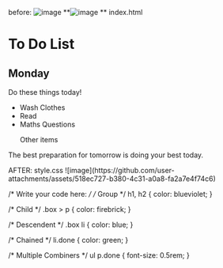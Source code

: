 before:
![image](https://github.com/user-attachments/assets/d8b59ad9-c03f-427d-abc1-6cae7dc9f7a5)
**![image](https://github.com/user-attachments/assets/a1f91418-bc6f-4dcd-acbf-ef2cfe88b048)
**
index.html
<!DOCTYPE html>
<html lang="en">

<head>
  <meta charset="UTF-8">
  <title>Combining CSS Selectors</title>
  <link rel="stylesheet" href="./style.css">
</head>

<!-- Don't change any of the HTML code! -->

<body>
  <h1>To Do List</h1>
  <h2>Monday</h2>
  <div class="box">
    <p class="done">Do these things today!</p>
    <ul class="list">
      <li>Wash Clothes</li>
      <li class="done">Read</li>
      <li class="done">Maths Questions</li>
    </ul>
  </div>

  <ul>
    <p class="done">Other items</p>
  </ul>
  <p>The best preparation for tomorrow is doing your best today.</p>

</body>

</html>
AFTER:
style.css 
![image](https://github.com/user-attachments/assets/518ec727-b380-4c31-a0a8-fa2a7e4f74c6)

/* Write your code here: */
/* Group */
h1,
h2 {
  color: blueviolet;
}

/* Child */
.box > p {
  color: firebrick;
}

/* Descendent */
.box li {
  color: blue;
}

/* Chained */
li.done {
  color: green;
}

/* Multiple Combiners */
ul p.done {
  font-size: 0.5rem;
}

